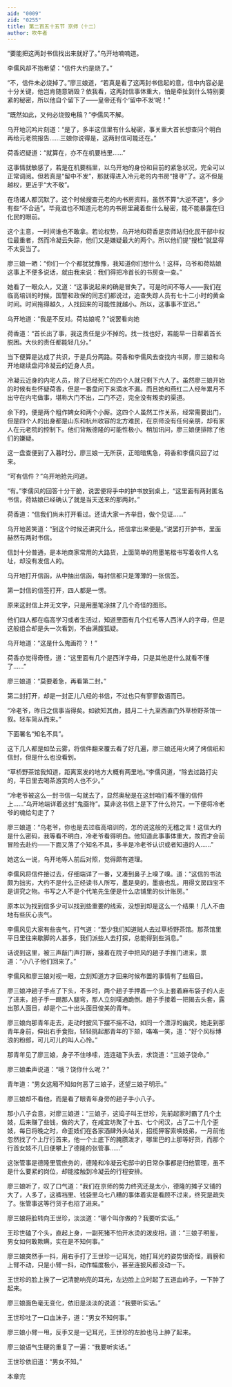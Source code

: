 ```yaml
---
aid: "0009"
zid: "0255"
title: 第二百五十五节 京师（十二）
author: 吹牛者
---
```


“要能把这两封书信找出来就好了。”乌开地喃喃道。

李儒风却不抱希望：“信件大约是烧了。”

“不，信件未必烧掉了。”廖三娘道，“若真是看了这两封书信起的意，信中内容必是十分关键，他岂肯随意销毁？依我看，这两封信事体重大，怕是牵扯到什么特别要紧的秘密，所以他自个留下了――皇帝还有个‘留中不发’呢！”

“既然如此，又何必烧毁电稿？”李儒风不解。

乌开地沉吟片刻道：“是了，多半这信里有什么秘密，事关重大首长想查问个明白再给元老院报告……三娘你说得是，这两封信可能还在。”

荷香迟疑道：“就算在，亦不在机要档里……”

这事情就敏感了，若是在机要档里，以乌开地的身份和目前的紧急状况，完全可以正常调阅。但若真是“留中不发”，那就得进入冷元老的内书房“搜寻”了。这不但是越权，更近乎“大不敬”。

在场诸人都沉默了。这个时候搜查元老的内书房资料，虽然不算“大逆不道”，多少有些“不合适”。毕竟谁也不知道元老的内书房里藏着些什么秘密，能不能暴露在归化民的眼前。

这个主意，一时间谁也不敢拿。若论权势，乌开地和荷香是京师站归化民干部中权位最重者，然而冷凝云失踪，他们又是嫌疑最大的两个。所以他们提“搜检”就显得不太妥当了。

廖三娘一晒：“你们一个个都犹犹豫豫，我知道你们想什么！这样，乌爷和荷姑娘这事上不便多说话，就由我来说：我们得把冷首长的书房查一查。”

她看了一眼众人，又道：“这事说起来的确是冒失了。可是时间不等人――我们在临高培训的时候，国警和政保的同志们都说过，追查失踪人员有七十二小时的黄金时间。时间拖得越久，人找回来的可能性就越小。所以，这事事不宜迟。”

乌开地道：“我是不反对。荷姑娘呢？”说罢看向她

荷香道：“首长出了事，我这责任是少不掉的。找一找也好，若能早一日帮着首长脱困。大伙的责任都能轻几分。”

当下便算是达成了共识，于是兵分两路。荷香和李儒风去查找内书房，廖三娘和乌开地继续盘问冷凝云的近身人员。

冷凝云近身的内宅人员，除了已经死亡的四个人就只剩下六人了。虽然廖三娘开始的时候有些怀疑荷香，但是一番盘问下来滴水不漏。而且她和燕红二人经年累月不出守在内宅做事，堪称大门不出，二门不迈，完全没有叛卖的渠道。

余下的，便是两个粗作婢女和两个小厮。这四个人虽然工作关系，经常需要出门，但是四个人的出身都是山东和杭州收容的北方难民，在京师没有任何亲朋，却有家人在元老院的控制下。他们背叛德隆的可能性极小。稍加讯问，廖三娘便排除了他们的嫌疑。

这一盘查便到了入暮时分。廖三娘一无所获，正暗暗焦急，荷香和李儒风回了过来。

“可有信件？”乌开地抢先问道。

“有。”李儒风的回答十分干脆，说罢便将手中的护书放到桌上，“这里面有两封匿名书信，荷姑娘已经确认了就是当天送来的那两封。”

荷香道：“信我们尚未打开看过。还请大家一齐举目，做个见证……”

乌开地苦笑道：“到这个时候还讲究什么，把信拿出来便是。”说罢打开护书，里面赫然有两封书信。

信封十分普通，是本地商家常用的大路货，上面简单的用墨笔楷书写着收件人名址，却没有发信人的。

乌开地打开信函，从中抽出信函，每封信都只是薄薄的一张信签。

第一封信的信签打开，四人都是一愣。

原来这封信上并无文字，只是用墨笔涂抹了几个奇怪的图形。

他们四人都在临高学习或者生活过，知道里面有几个红毛等人西洋人的字母，但是这般组合却是头一次看到，不由满腹狐疑。

乌开地道：“这是什么鬼画符？！”

荷香亦觉得奇怪，道：“这里面有几个是西洋字母，只是其他是什么就看不懂了……”

廖三娘道：“莫要着急，再看第二封。”

第二封打开，却是一封正儿八经的书信，不过也只有寥寥数语而已。

“冷老爷，昨日之信事当得矣。如欲知其由，腊月二十九至西直门外草桥野茶馆一叙。轻车简从而来。”

下面署名“知名不具”。

这下几人都是如坠云雾，将信件翻来覆去看了好几遍，廖三娘还用火烤了烤信纸和信封，但是什么也没看到。

“草桥野茶馆我知道，距离案发的地方大概有两里地。”李儒风道，“除去过路打尖的，平日里去喝茶游赏的人也不少。”

“冷老爷被这么一封书信一勾就去了，显然奥秘是在这封咱们看不懂的信件上……”乌开地端详着这封“鬼画符”。莫非这书信上是下了什么符咒，一下便将冷老爷的魂给勾走了？

廖三娘道：“乌老爷，你也是去过临高培训的，怎的说这般的无稽之言！这信大约是什么密码，我等看不明白，冷老爷看得明白。他知道此事事体重大，故而才会前冒险去赴约――下面又落了个知名不具，多半是冷老爷认识或者知道的人……”

她这么一说，乌开地等人前后对照，觉得颇有道理。

李儒风将信件接过去，仔细端详了一番，又凑到鼻子上嗅了嗅。道：“这信的书法颇为拙劣，大约不是什么正经读书人所写，墨是臭的，墨痕也乱，用得文房四宝不是讲究之物。书写之人不是个代笔先生便是什么店铺里的伙计账房。”

原本以为找到信多少可以找到些重要的线索，没想到却是这么一个结果！几人不由地有些灰心丧气。

李儒风见大家有些丧气，打气道：“至少我们知道贼人去过草桥野茶馆。那茶馆里平日里往来歇脚的人甚多，我们派些人去打探，总能得到些消息。”

话说到这里，被三声敲门声打断，接着在院子中把风的趟子手推门进来，禀道：“小八子他们回来了。”

李儒风和廖三娘对视一眼，立刻知道方才回来时候布置的事情有了些眉目。

廖三娘冲趟子手点了下头，不多时，两个趟子手押着一个头上套着麻布袋子的人走了进来，趟子手一踢那人腿弯，那人立刻噗通跪倒。趟子手接着一把揭去头套，露出那人面目，却是个二十出头面目俊美的青年。

廖三娘向那青年走去，走动时披风下摆不摇不动，如同一个漂浮的幽灵，她走到那青年身前，伸出右手食指，轻轻挑起那青年的下颏，咯咯一笑，道：“好个风标博浪的粉郎，可儿可儿的叫人心怜。”

那青年见了廖三娘，身子不住哆嗦，连连磕下头去，求饶道：“三娘子饶命。”

廖三娘柔声说道：“哦？饶你什么呢？”

青年道：“男女这厢不知如何恶了三娘子，还望三娘子明示。”

廖三娘却不看他，而是看了眼青年身旁的趟子手小八子。

那小八子会意，对廖三娘道：“三娘子，这捣子叫王世珍，先前起家时霸了几个土妓，后来赚了些钱，做的大了，在咸宜坊聚了十五、七个闲汉，占了二十几个歪妓，每日将晚之时，命歪妓们在各家酒肆外头站关，招揽狎客索唤妓弟，一月前他忽然找了个上厅行首来，他一个土底下的腌臜泼才，哪里巴的上那等好货，而那个行首女妓不几日便攀上了德隆的张管事……”

这张管事是德隆里管庶务的，德隆和冷凝云宅邸中的日常杂事都是归他管理，虽不是什么要紧的岗位，却能接触到冷凝云的行程安排。

廖三娘听了，叹了口气道：“我们在京师的势力终究还是太小，德隆的摊子又铺的大了，人多了，这裤裆里、钱袋里乌七八糟的事体着实是看顾不过来，终究是疏失了。张管事这等行货子也招了进来。”

廖三娘将脸转向王世珍，淡淡道：“哪个叫你做的？我要听实话。”

王珍世磕了个头，直起上身，一副死猪不怕开水烫的泼皮相，道：“三娘子明鉴，男女如何敢欺瞒，实在是不知何事。”

廖三娘突然手一抖，用右手打了王世珍一记耳光，她打耳光的姿势很奇怪，肩膀和上臂不动，只是小臂一抖，动作幅度极小，甚至连披风都没动一下。

王世珍的脸上挨了一记清脆响亮的耳光，左边脸上立时起了五道血岭子，一下肿了起来。

廖三娘面色毫无变化，依旧是淡淡的说道：“我要听实话。”

王世珍吐了一口血沫子，道：“男女不知何事。”

廖三娘小臂一甩，反手又是一记耳光，王世珍的左脸也马上肿了起来。

廖三娘语气生硬的重复了一遍：“我要听实话。”

王世珍依旧道：“男女不知。”

本章完

